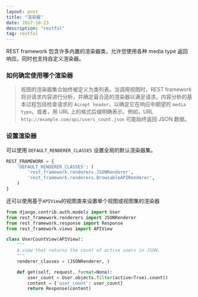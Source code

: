 ```yaml
---
layout: post
title: "渲染器"
date: 2017-10-23 
description: "restful"
tag: restful 
---
```


REST framework 包含许多内置的渲染器类，允许您使用各种 media type 返回响应。同时也支持自定义渲染器。

### 如何确定使用哪个渲染器
>视图的渲染器集合始终被定义为类列表。当调用视图时，REST framework 将对请求内容进行分析，并确定最合适的渲染器以满足请求。内容分析的基本过程包括检查请求的 `Accept header`，以确定它在响应中期望的 `media type`。或者，用 URL 上的格式后缀明确表示。例如，URL `http://example.com/api/users_count.json` 可能始终返回 JSON 数据。

### 设置渲染器
可以使用 `DEFAULT_RENDERER_CLASSES` 设置全局的默认渲染器集。

```python
REST_FRAMEWORK = {
    'DEFAULT_RENDERER_CLASSES': (
        'rest_framework.renderers.JSONRenderer',
        'rest_framework.renderers.BrowsableAPIRenderer',
    )
}

```
还可以使用基于`APIView`的视图类来设置单个视图或视图集的渲染器

```python
from django.contrib.auth.models import User
from rest_framework.renderers import JSONRenderer
from rest_framework.response import Response
from rest_framework.views import APIView

class UserCountView(APIView):
    """
    A view that returns the count of active users in JSON.
    """
    renderer_classes = (JSONRenderer, )

    def get(self, request, format=None):
        user_count = User.objects.filter(active=True).count()
        content = {'user_count': user_count}
        return Response(content)

```